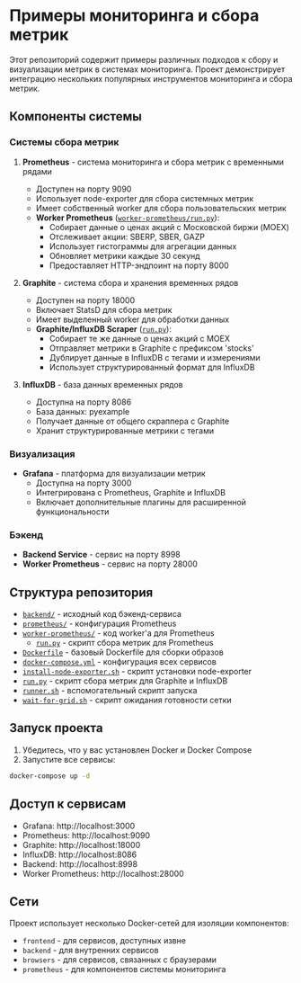 # Примеры мониторинга и сбора метрик

Этот репозиторий содержит примеры различных подходов к сбору и визуализации метрик в системах мониторинга. Проект демонстрирует интеграцию нескольких популярных инструментов мониторинга и сбора метрик.

## Компоненты системы

### Системы сбора метрик
1. **Prometheus** - система мониторинга и сбора метрик с временными рядами
   - Доступен на порту 9090
   - Использует node-exporter для сбора системных метрик
   - Имеет собственный worker для сбора пользовательских метрик
   - **Worker Prometheus** ([`worker-prometheus/run.py`](worker-prometheus/run.py)):
     - Собирает данные о ценах акций с Московской биржи (MOEX)
     - Отслеживает акции: SBERP, SBER, GAZP
     - Использует гистограммы для агрегации данных
     - Обновляет метрики каждые 30 секунд
     - Предоставляет HTTP-эндпоинт на порту 8000

2. **Graphite** - система сбора и хранения временных рядов
   - Доступен на порту 18000
   - Включает StatsD для сбора метрик
   - Имеет выделенный worker для обработки данных
   - **Graphite/InfluxDB Scraper** ([`run.py`](run.py)):
     - Собирает те же данные о ценах акций с MOEX
     - Отправляет метрики в Graphite с префиксом 'stocks'
     - Дублирует данные в InfluxDB с тегами и измерениями
     - Использует структурированный формат для InfluxDB

3. **InfluxDB** - база данных временных рядов
   - Доступна на порту 8086
   - База данных: pyexample
   - Получает данные от общего скраппера с Graphite
   - Хранит структурированные метрики с тегами

### Визуализация
- **Grafana** - платформа для визуализации метрик
  - Доступна на порту 3000
  - Интегрирована с Prometheus, Graphite и InfluxDB
  - Включает дополнительные плагины для расширенной функциональности

### Бэкенд
- **Backend Service** - сервис на порту 8998
- **Worker Prometheus** - сервис на порту 28000

## Структура репозитория

- [`backend/`](backend/) - исходный код бэкенд-сервиса
- [`prometheus/`](prometheus/) - конфигурация Prometheus
- [`worker-prometheus/`](worker-prometheus/) - код worker'а для Prometheus
  - [`run.py`](worker-prometheus/run.py) - скрипт сбора метрик для Prometheus
- [`Dockerfile`](Dockerfile) - базовый Dockerfile для сборки образов
- [`docker-compose.yml`](docker-compose.yml) - конфигурация всех сервисов
- [`install-node-exporter.sh`](install-node-exporter.sh) - скрипт установки node-exporter
- [`run.py`](run.py) - скрипт сбора метрик для Graphite и InfluxDB
- [`runner.sh`](runner.sh) - вспомогательный скрипт запуска
- [`wait-for-grid.sh`](wait-for-grid.sh) - скрипт ожидания готовности сетки

## Запуск проекта

1. Убедитесь, что у вас установлен Docker и Docker Compose
2. Запустите все сервисы:
```bash
docker-compose up -d
```

## Доступ к сервисам

- Grafana: http://localhost:3000
- Prometheus: http://localhost:9090
- Graphite: http://localhost:18000
- InfluxDB: http://localhost:8086
- Backend: http://localhost:8998
- Worker Prometheus: http://localhost:28000

## Сети

Проект использует несколько Docker-сетей для изоляции компонентов:
- `frontend` - для сервисов, доступных извне
- `backend` - для внутренних сервисов
- `browsers` - для сервисов, связанных с браузерами
- `prometheus` - для компонентов системы мониторинга 